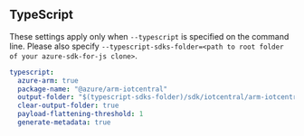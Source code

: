 ## TypeScript

These settings apply only when `--typescript` is specified on the command line.
Please also specify `--typescript-sdks-folder=<path to root folder of your azure-sdk-for-js clone>`.

``` yaml $(typescript)
typescript:
  azure-arm: true
  package-name: "@azure/arm-iotcentral"
  output-folder: "$(typescript-sdks-folder)/sdk/iotcentral/arm-iotcentral"
  clear-output-folder: true
  payload-flattening-threshold: 1
  generate-metadata: true
```
